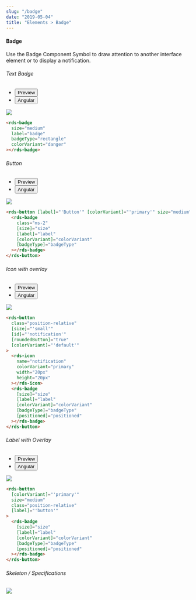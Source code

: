 ```yaml
---
slug: "/badge"
date: "2019-05-04"
title: "Elements > Badge"
---
```



<!-- CSS only -->
<link href="https://cdn.jsdelivr.net/npm/bootstrap@5.1.3/dist/css/bootstrap.min.css" rel="stylesheet" integrity="sha384-1BmE4kWBq78iYhFldvKuhfTAU6auU8tT94WrHftjDbrCEXSU1oBoqyl2QvZ6jIW3" crossorigin="anonymous">
<link rel="stylesheet" href="../../../../../../../raaghu/src/assets/css/style-elements.css">
<link rel="stylesheet" href="../../../../../../../raaghu/src/assets/css/main.css">

#### Badge

<p class="checkbox-def">Use the Badge Component Symbol to draw attention to another interface element or to display a notification.</p>

<!-- Basic Example -->
<section class="py-4">
    <h6>Text Badge</h6>
    <div class="py-3">
      <div class="cust-tabs">
        <ul class="nav nav-tabs" id="myTab" role="tablist">
          <li class="nav-item" role="presentation">
            <button class="nav-link active" id="PreviewBasic-tab" data-bs-toggle="tab" data-bs-target="#PreviewBasic" type="button" role="tab" aria-controls="PreviewBasic" aria-selected="true">Preview </button>
          </li>
          <li class="nav-item" role="presentation">
            <button class="nav-link" id="AngularBasic-tab" data-bs-toggle="tab" data-bs-target="#AngularBasic" type="button" role="tab" aria-controls="AngularBasic" aria-selected="false"><i class="bi bi-code-slash" style="font-size:1.0rem"></i>Angular</button>
          </li>
        </ul>
      </div>
      <div class="tab-content card border" id="myTabContent">
        <div class="tab-pane fade show active" id="PreviewBasic" role="tabpanel" aria-labelledby="PreviewBasic-tab">
          <div class="contents  p-5">
            <div class="row">
              <div class="col-12">
        <img src="/images/badge-basic.png" class="img-fluid">
          </div>
            </div>
          </div>
        </div>
        <div class="tab-pane fade show" id="AngularBasic" role="tabpanel" aria-labelledby="AngularBasic-tab">
          <div class="contents bg-code ">
<div class="row text-white m-0 p-4">

```html
<rds-badge
  size="medium"
  label="badge"
  badgeType="rectangle"
  colorVariant="danger"
></rds-badge>
```

</div>
          </div>
        </div>
      </div>
    </div>
  </section>
<section class="py-4">
    <h6>Button</h6>
    <div class="py-3">
      <div class="cust-tabs">
        <ul class="nav nav-tabs" id="myTab" role="tablist">
          <li class="nav-item" role="presentation">
            <button class="nav-link active" id="PreviewButton-tab" data-bs-toggle="tab" data-bs-target="#PreviewButton" type="button" role="tab" aria-controls="PreviewButton" aria-selected="true">Preview </button>
          </li>
          <li class="nav-item" role="presentation">
            <button class="nav-link" id="AngularButton-tab" data-bs-toggle="tab" data-bs-target="#AngularButton" type="button" role="tab" aria-controls="AngularButton" aria-selected="false"><i class="bi bi-code-slash" style="font-size:1.0rem"></i>Angular</button>
          </li>
        </ul>
      </div>
      <div class="tab-content card border" id="myTabContent">
        <div class="tab-pane fade show active" id="PreviewButton" role="tabpanel" aria-labelledby="PreviewButton-tab">
          <div class="contents p-5">
            <div class="row">
              <div class="col-12">
                <img src="/images/badge-as-button.png" class="img-fluid">                               
                  </div>
            </div>
          </div>
        </div>
        <div class="tab-pane fade show" id="AngularButton" role="tabpanel" aria-labelledby="AngularButton-tab">
          <div class="contents bg-code">
<div class="row m-0">

```html
<rds-button [label]="'Button'" [colorVariant]="'primary'" size="medium">
  <rds-badge
    class="ms-2"
    [size]="size"
    [label]="label"
    [colorVariant]="colorVariant"
    [badgeType]="badgeType"
  ></rds-badge>
</rds-button>
```

</div>
          </div>
        </div>
      </div>
    </div>
  </section>

<section class="py-4">
    <h6>Icon with overlay</h6>
    <div class="py-3">
      <div class="cust-tabs">
        <ul class="nav nav-tabs" id="myTab" role="tablist">
          <li class="nav-item" role="presentation">
            <button class="nav-link active" id="PreviewIcon-tab" data-bs-toggle="tab" data-bs-target="#PreviewIcon" type="button" role="tab" aria-controls="PreviewIcon" aria-selected="true">Preview </button>
          </li>
          <li class="nav-item" role="presentation">
            <button class="nav-link" id="AngularIcon-tab" data-bs-toggle="tab" data-bs-target="#AngularIcon" type="button" role="tab" aria-controls="AngularIcon" aria-selected="false"><i class="bi bi-code-slash" style="font-size:1.0rem"></i>Angular</button>
          </li>
        </ul>
      </div>
      <div class="tab-content card border" id="myTabContent">
        <div class="tab-pane fade show active" id="PreviewIcon" role="tabpanel" aria-labelledby="PreviewIcon-tab">
          <div class="contents p-5">
            <div class="row">
              <div class="col-12">
                      <img src="/images/badge-with-icon-overlay.png" class="img-fluid">                          
                </div>
            </div>
          </div>
        </div>
        <div class="tab-pane fade show" id="AngularIcon" role="tabpanel" aria-labelledby="AngularIcon-tab">
          <div class="contents bg-light">
<div class="row  text-white m-0 p-4">

```html
<rds-button
  class="position-relative"
  [size]="'small'"
  [id]="'notification'"
  [roundedButton]="true"
  [colorVariant]="'default'"
>
  <rds-icon
    name="notification"
    colorVariant="primary"
    width="20px"
    height="20px"
  ></rds-icon>
  <rds-badge
    [size]="size"
    [label]="label"
    [colorVariant]="colorVariant"
    [badgeType]="badgeType"
    [positioned]="positioned"
  ></rds-badge>
</rds-button>
```

</div>
          </div>
        </div>
      </div>
    </div>
  </section>

<section class="py-4">
    <h6>Label with Overlay</h6>
    <div class="py-3">
      <div class="cust-tabs">
        <ul class="nav nav-tabs" id="myTab" role="tablist">
          <li class="nav-item" role="presentation">
            <button class="nav-link active" id="PreviewPositioned-tab" data-bs-toggle="tab" data-bs-target="#PreviewPositioned" type="button" role="tab" aria-controls="PreviewPositioned" aria-selected="true">Preview </button>
          </li>
          <li class="nav-item" role="presentation">
            <button class="nav-link" id="AngularPositioned-tab" data-bs-toggle="tab" data-bs-target="#AngularPositioned" type="button" role="tab" aria-controls="AngularPositioned" aria-selected="false"><i class="bi bi-code-slash" style="font-size:1.0rem"></i>Angular</button>
          </li>
        </ul>
      </div>
      <div class="tab-content card border" id="myTabContent">
        <div class="tab-pane fade show active" id="PreviewPositioned" role="tabpanel" aria-labelledby="PreviewPositioned-tab">
          <div class="contents  p-5">
            <div class="row">
              <div class="col-12">
                  <img src="/images/badge-with-position.png" class="img-fluid">
                                             </div>
            </div>
          </div>
        </div>
        <div class="tab-pane fade show" id="AngularPositioned" role="tabpanel" aria-labelledby="AngularPositioned-tab">
          <div class="contents bg-light">
<div class="row  text-white m-0 p-4">

```html
<rds-button
  [colorVariant]="'primary'"
  size="medium"
  class="position-relative"
  [label]="'button'"
>
  <rds-badge
    [size]="size"
    [label]="label"
    [colorVariant]="colorVariant"
    [badgeType]="badgeType"
    [positioned]="positioned"
  ></rds-badge>
</rds-button>
```

</div>
          </div>
        </div>
      </div>
    </div>
  </section>



<div class="py-4">
<!-- Skeleton / Specifications -->

###### Skeleton / Specifications

<div class="py-3">
 <div class="card border p-5">
  <div class="row">
      <div class="col-md-12">
        <img src="/images/badge-skeleton.png" class="img-fluid">
     </div>
   </div>
   </div>
 </div>
</div>


<!-- JavaScript Bundle with Popper -->
<script src="https://cdn.jsdelivr.net/npm/bootstrap@5.1.3/dist/js/bootstrap.bundle.min.js" integrity="sha384-ka7Sk0Gln4gmtz2MlQnikT1wXgYsOg+OMhuP+IlRH9sENBO0LRn5q+8nbTov4+1p" crossorigin="anonymous"></script>
